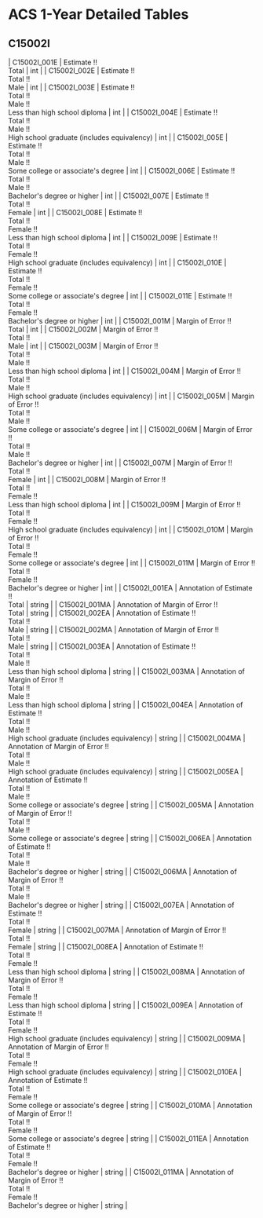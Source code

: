 # ACS 1-Year Detailed Tables

## C15002I

| C15002I_001E | Estimate !!<br>Total | int |
| C15002I_002E | Estimate !!<br>Total !!<br>Male | int |
| C15002I_003E | Estimate !!<br>Total !!<br>Male !!<br>Less than high school diploma | int |
| C15002I_004E | Estimate !!<br>Total !!<br>Male !!<br>High school graduate (includes equivalency) | int |
| C15002I_005E | Estimate !!<br>Total !!<br>Male !!<br>Some college or associate's degree | int |
| C15002I_006E | Estimate !!<br>Total !!<br>Male !!<br>Bachelor's degree or higher | int |
| C15002I_007E | Estimate !!<br>Total !!<br>Female | int |
| C15002I_008E | Estimate !!<br>Total !!<br>Female !!<br>Less than high school diploma | int |
| C15002I_009E | Estimate !!<br>Total !!<br>Female !!<br>High school graduate (includes equivalency) | int |
| C15002I_010E | Estimate !!<br>Total !!<br>Female !!<br>Some college or associate's degree | int |
| C15002I_011E | Estimate !!<br>Total !!<br>Female !!<br>Bachelor's degree or higher | int |
| C15002I_001M | Margin of Error !!<br>Total | int |
| C15002I_002M | Margin of Error !!<br>Total !!<br>Male | int |
| C15002I_003M | Margin of Error !!<br>Total !!<br>Male !!<br>Less than high school diploma | int |
| C15002I_004M | Margin of Error !!<br>Total !!<br>Male !!<br>High school graduate (includes equivalency) | int |
| C15002I_005M | Margin of Error !!<br>Total !!<br>Male !!<br>Some college or associate's degree | int |
| C15002I_006M | Margin of Error !!<br>Total !!<br>Male !!<br>Bachelor's degree or higher | int |
| C15002I_007M | Margin of Error !!<br>Total !!<br>Female | int |
| C15002I_008M | Margin of Error !!<br>Total !!<br>Female !!<br>Less than high school diploma | int |
| C15002I_009M | Margin of Error !!<br>Total !!<br>Female !!<br>High school graduate (includes equivalency) | int |
| C15002I_010M | Margin of Error !!<br>Total !!<br>Female !!<br>Some college or associate's degree | int |
| C15002I_011M | Margin of Error !!<br>Total !!<br>Female !!<br>Bachelor's degree or higher | int |
| C15002I_001EA | Annotation of Estimate !!<br>Total | string |
| C15002I_001MA | Annotation of Margin of Error !!<br>Total | string |
| C15002I_002EA | Annotation of Estimate !!<br>Total !!<br>Male | string |
| C15002I_002MA | Annotation of Margin of Error !!<br>Total !!<br>Male | string |
| C15002I_003EA | Annotation of Estimate !!<br>Total !!<br>Male !!<br>Less than high school diploma | string |
| C15002I_003MA | Annotation of Margin of Error !!<br>Total !!<br>Male !!<br>Less than high school diploma | string |
| C15002I_004EA | Annotation of Estimate !!<br>Total !!<br>Male !!<br>High school graduate (includes equivalency) | string |
| C15002I_004MA | Annotation of Margin of Error !!<br>Total !!<br>Male !!<br>High school graduate (includes equivalency) | string |
| C15002I_005EA | Annotation of Estimate !!<br>Total !!<br>Male !!<br>Some college or associate's degree | string |
| C15002I_005MA | Annotation of Margin of Error !!<br>Total !!<br>Male !!<br>Some college or associate's degree | string |
| C15002I_006EA | Annotation of Estimate !!<br>Total !!<br>Male !!<br>Bachelor's degree or higher | string |
| C15002I_006MA | Annotation of Margin of Error !!<br>Total !!<br>Male !!<br>Bachelor's degree or higher | string |
| C15002I_007EA | Annotation of Estimate !!<br>Total !!<br>Female | string |
| C15002I_007MA | Annotation of Margin of Error !!<br>Total !!<br>Female | string |
| C15002I_008EA | Annotation of Estimate !!<br>Total !!<br>Female !!<br>Less than high school diploma | string |
| C15002I_008MA | Annotation of Margin of Error !!<br>Total !!<br>Female !!<br>Less than high school diploma | string |
| C15002I_009EA | Annotation of Estimate !!<br>Total !!<br>Female !!<br>High school graduate (includes equivalency) | string |
| C15002I_009MA | Annotation of Margin of Error !!<br>Total !!<br>Female !!<br>High school graduate (includes equivalency) | string |
| C15002I_010EA | Annotation of Estimate !!<br>Total !!<br>Female !!<br>Some college or associate's degree | string |
| C15002I_010MA | Annotation of Margin of Error !!<br>Total !!<br>Female !!<br>Some college or associate's degree | string |
| C15002I_011EA | Annotation of Estimate !!<br>Total !!<br>Female !!<br>Bachelor's degree or higher | string |
| C15002I_011MA | Annotation of Margin of Error !!<br>Total !!<br>Female !!<br>Bachelor's degree or higher | string |

